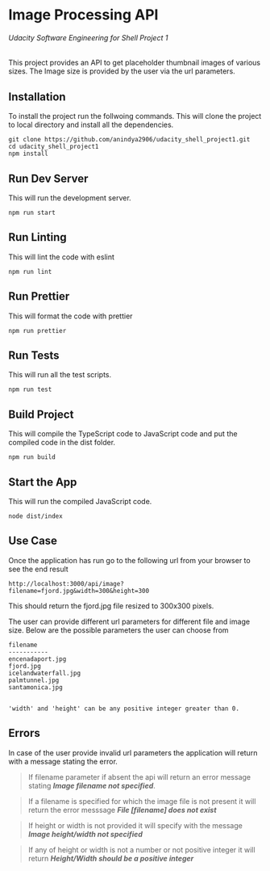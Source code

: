 # Image Processing API
###### Udacity Software Engineering for Shell Project 1

This project provides an API to get placeholder thumbnail images of various sizes. The Image size is provided by the user via the url parameters.

## Installation
To install the project run the follwoing commands. This will clone the project to local directory and install all the dependencies.
```
git clone https://github.com/anindya2906/udacity_shell_project1.git
cd udacity_shell_project1
npm install
```

## Run Dev Server
This will run the development server.
```
npm run start
```

## Run Linting
This will lint the code with eslint
```
npm run lint
```

## Run Prettier
This will format the code with prettier
```
npm run prettier
```

## Run Tests
This will run all the test scripts.
```
npm run test
```

## Build Project
This will compile the TypeScript code to JavaScript code and put the compiled code in the dist folder.
```
npm run build
```

## Start the App
This will run the compiled JavaScript code.

```
node dist/index
```
## Use Case
Once the application has run go to the following url from your browser to see the end result
```
http://localhost:3000/api/image?filename=fjord.jpg&width=300&height=300
```
This should return the fjord.jpg file resized to 300x300 pixels.

The user can provide different url parameters for different file and image size.
Below are the possible parameters the user can choose from
```
filename
-----------
encenadaport.jpg
fjord.jpg
icelandwaterfall.jpg
palmtunnel.jpg
santamonica.jpg


'width' and 'height' can be any positive integer greater than 0.

```

## Errors
In case of the user provide invalid url parameters the application will return with a message stating the error.

> If filename parameter if absent the api will return an error message stating **_Image filename not specified_**.

> If a filename is specified for which the image file is not present it will return the error messsage **_File [filename] does not exist_**

> If height or width is not provided it will specify with the message **_Image height/width not specified_**

> If any of height or width is not a number or not positive integer it will return **_Height/Width should be a positive integer_**

